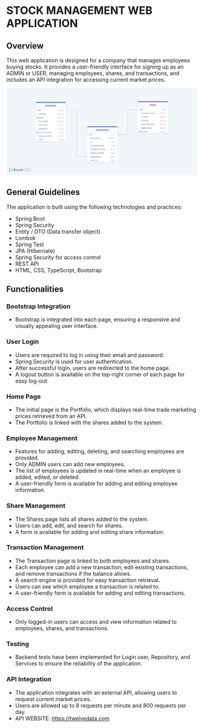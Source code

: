 # STOCK MANAGEMENT WEB APPLICATION

## Overview
This web application is designed for a company that manages employees buying stocks. It provides a user-friendly interface for signing up as an ADMIN or USER, managing employees, shares, and transactions, and includes an API integration for accessing current market prices.

![img.png](img.png)

## General Guidelines
The application is built using the following technologies and practices:
- Spring Boot
- Spring Security
- Entity / DTO (Data transfer object)
- Lombok
- Spring Test
- JPA (Hibernate)
- Spring Security for access control
- REST API
- HTML, CSS, TypeScript, Bootstrap


## Functionalities

### Bootstrap Integration
- Bootstrap is integrated into each page, ensuring a responsive and visually appealing user interface.

### User Login
- Users are required to log in using their email and password.
- Spring Security is used for user authentication.
- After successful login, users are redirected to the home page.
- A logout button is available on the top-right corner of each page for easy log-out.

### Home Page
- The initial page is the Portfolio, which displays real-time trade marketing prices retrieved from an API.
- The Portfolio is linked with the shares added to the system.

### Employee Management
- Features for adding, editing, deleting, and searching employees are provided.
- Only ADMIN users can add new employees.
- The list of employees is updated in real-time when an employee is added, edited, or deleted.
- A user-friendly form is available for adding and editing employee information.

### Share Management
- The Shares page lists all shares added to the system.
- Users can add, edit, and search for shares.
- A form is available for adding and editing share information.

### Transaction Management
- The Transaction page is linked to both employees and shares.
- Each employee can add a new transaction, edit existing transactions, and remove transactions if the balance allows.
- A search engine is provided for easy transaction retrieval.
- Users can see which employee a transaction is related to.
- A user-friendly form is available for adding and editing transactions.

### Access Control
- Only logged-in users can access and view information related to employees, shares, and transactions.

### Testing
- Backend tests have been implemented for Login user, Repository, and Services to ensure the reliability of the application.

### API Integration
- The application integrates with an external API, allowing users to request current market prices.
- Users are allowed up to 8 requests per minute and 800 requests per day.
- API WEBSITE: https://twelvedata.com

